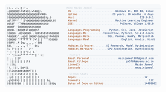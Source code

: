 <picture>
  <source srcset="https://raw.githubusercontent.com/mmazinjameel/mmazinjameel/main/dark_mode.svg?v=1757607138" media="(prefers-color-scheme: dark)">
  <img src="https://raw.githubusercontent.com/mmazinjameel/mmazinjameel/main/light_mode.svg?v=1757607138">
</picture>
